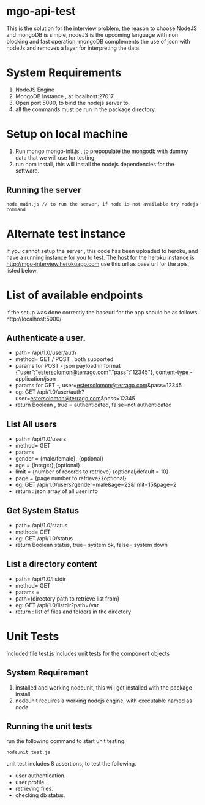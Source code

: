 mgo-api-test
============

This is the solution for the interview problem, the reason to choose NodeJS and mongoDB is simple, nodeJS is the upcoming language with non blocking and fast operation, mongoDB complements the use of json with nodeJs and removes a layer for interpreting the data.

System Requirements
===================

1. NodeJS Engine
2. MongoDB Instance , at localhost:27017
3. Open port 5000, to bind the nodejs server to.
4. all the commands must be run in the package directory.

Setup on local machine
======================

1. Run mongo mongo-init.js , to prepopulate the mongodb with dummy data that we will use for testing.
2. run npm install, this will install the nodejs dependencies for the software.

Running the server
------------------
	node main.js // to run the server, if node is not available try nodejs command

Alternate test instance
=======================
If you cannot setup the server , this code has been uploaded to heroku, and have a running instance for you to test.
The host for the heroku instance is 
	http://mgo-interview.herokuapp.com
use this url as base url for the apis, listed below.

List of available endpoints
===========================

if the setup was done correctly the baseurl for the app should be as follows.
	http://localhost:5000/

Authenticate a user.
-----------------------
- path= /api/1.0/user/auth
- method= GET / POST , both supported
- params for POST - json payload in format {"user":"estersolomon@terrago.com","pass":"12345"}, content-type -application/json
- params for GET -, user=estersolomon@terrago.com&pass=12345
- eg: GET /api/1.0/user/auth?user=estersolomon@terrago.com&pass=12345
- return Boolean , true = authenticated, false=not authenticated

List All users
-----------------
- path= /api/1.0/users
- method= GET
- params
- gender = {male/female}, {optional}
- age = {integer},{optional}
- limit = {number of records to retrieve} {optional,default = 10}
- page = {page number to retrieve} {optional}
- eg: GET /api/1.0/users?gender=male&age=22&limit=15&page=2
- return : json array of all user info

Get System Status
-----------------
- path= /api/1.0/status
- method= GET
- eg: GET /api/1.0/status
- return Boolean status, true= system ok, false= system down

List a directory content
-------------------------
- path= /api/1.0/listdir
- method= GET
- params =
- path={directory path to retrieve list from}
- eg: GET /api/1.0/listdir?path=/var
- return : list of files and folders in the directory

Unit Tests
===========

Included file test.js includes unit tests for the component objects

System Requirement
-------------------

1. installed and working nodeunit, this will get installed with the package install
2. nodeunit requires a working nodejs engine, with executable named as *node*

Running the unit tests
-----------------------
run the following command to start unit testing.

	nodeunit test.js

unit test includes 8 assertions, to test the following. 
- user authentication.
- user profile.
- retrieving files.
- checking db status.